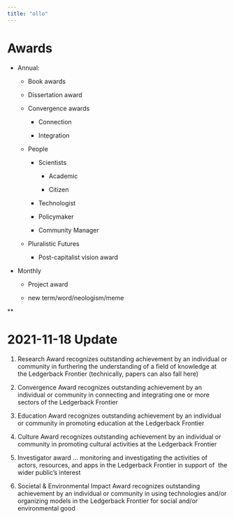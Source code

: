 ```yaml
---
title: "ollo"
---
```


# Awards


-   Annual:
    

	-   Book awards

	-   Dissertation award

	-   Convergence awards


		-   Connection

		-   Integration


	-   People 


		-   Scientists 


			-   Academic 

			-   Citizen 


		-   Technologist

		-   Policymaker

		-   Community Manager 


	-   Pluralistic Futures


		-   Post-capitalist vision award


-   Monthly 
    

	-   Project award

	-   new term/word/neologism/meme
    



**

# 2021-11-18 Update

1.  Research Award recognizes outstanding achievement by an individual or community in furthering the understanding of a field of knowledge at the Ledgerback Frontier (technically, papers can also fall here)
    

2.  Convergence Award recognizes outstanding achievement by an individual or community in connecting and integrating one or more sectors of the Ledgerback Frontier 
   
        
3.  Education Award recognizes outstanding achievement by an individual or community in promoting education at the Ledgerback Frontier
    

        
4.  Culture Award recognizes outstanding achievement by an individual or community in promoting cultural activities at the Ledgerback Frontier 
    
5.  Investigator award … monitoring and investigating the activities of actors, resources, and apps in the Ledgerback Frontier in support of  the wider public’s interest
        
6.  Societal & Environmental Impact Award recognizes outstanding achievement by an individual or community in using technologies and/or organizing models in the Ledgerback Frontier for social and/or environmental good